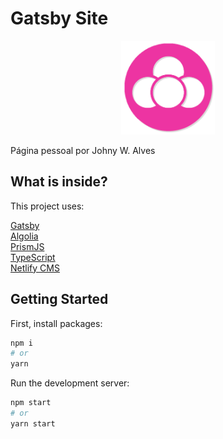 # Gatsby Site

<div style="text-align:center">
<img src="https://raw.githubusercontent.com/johnywalves/gatsby-site/master/src/assets/images/favicon.png" style="width: 150px;" />
</div>

Página pessoal por Johny W. Alves

## What is inside?

This project uses:

[Gatsby](https://www.gatsbyjs.com/)  
[Algolia](https://www.algolia.com/)  
[PrismJS](https://prismjs.com/)  
[TypeScript](https://www.typescriptlang.org/)  
[Netlify CMS](https://www.netlifycms.org/)

## Getting Started

First, install packages:

```bash
npm i
# or
yarn
```

Run the development server:

```bash
npm start
# or
yarn start
```
